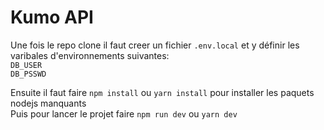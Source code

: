 # Kumo API

Une fois le repo clone il faut creer un fichier `.env.local` et y définir les varibales d'environnements suivantes: <br>
`DB_USER`<br>
`DB_PSSWD`<br>

Ensuite il faut faire `npm install` ou `yarn install` pour installer les paquets nodejs manquants<br>
Puis pour lancer le projet faire `npm run dev` ou `yarn dev`
